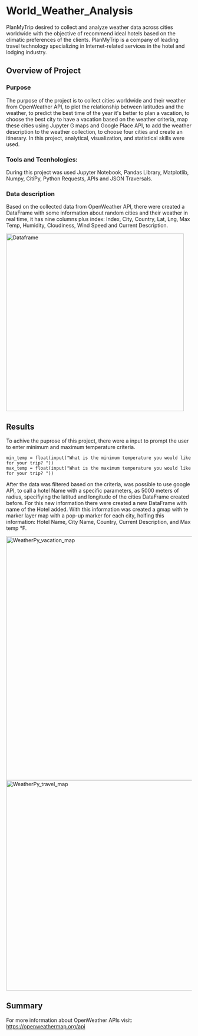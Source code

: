 # World_Weather_Analysis
PlanMyTrip desired to collect and analyze weather data across cities worldwide with the objective of recommend ideal hotels based on the climatic preferences of the clients. PlanMyTrip  is a company of leading travel technology specializing in Internet-related services in the hotel and lodging industry.

## Overview of Project 
### Purpose 
The purpose of the project is to collect cities worldwide and their weather from OpenWeather API, to plot the relationship between latitudes and the weather, to predict the best time of the year it's better to plan a vacation, to choose the best city to have a vacation based on the weather criteria, map these cities using Jupyter G maps and Google Place API, to add the weather description to the weather collection, to choose four cities and create an itinerary. In this project, analytical, visualization, and statistical skills were used.


### Tools and Tecnhologies: 
During this project was used  Jupyter Notebook, Pandas Library, Matplotlib, Numpy, CitiPy, Python Requests, APIs and JSON Traversals.

### Data description
Based on the collected data from OpenWeather API, there were created a DataFrame with some information about random cities and their weather in real time, it has nine columns plus index:
Index, City, Country, Lat, Lng, Max Temp, Humidity, Cloudiness, Wind Speed and Current Description.

<img width="482" alt="Dataframe" src="https://user-images.githubusercontent.com/96165500/184736233-0467268f-f1f9-4aeb-a7e0-bbcf059f779d.png">

## Results 
To achive the puprose of this project, there were a input to prompt the user to enter minimum and maximum temperature criteria.

    min_temp = float(input("What is the minimum temperature you would like for your trip? "))
    max_temp = float(input("What is the maximum temperature you would like for your trip? "))
    
After the data was filtered based on the criteria, was possible to use google API, to call a hotel Name with a specific parameters, as 5000 meters of radius, specifiying the latitud and longitude of the cities DataFrame created before. For this new information there were created a new DataFrame with name of the Hotel added.
With this information was created a gmap with te marker layer map with a pop-up marker for each city, holfing this information: Hotel Name, City Name, Country, Current Description, and Max temp °F.   

<img width="662" alt="WeatherPy_vacation_map" src="https://user-images.githubusercontent.com/96165500/184743119-70613fc5-3671-421a-8552-3c5d7b3a2e08.png">


<img width="571" alt="WeatherPy_travel_map" src="https://user-images.githubusercontent.com/96165500/184755421-0fbfdfcf-9c89-47b9-91de-1949ca713470.png">

## Summary

For more information about OpenWeather APIs visit: https://openweathermap.org/api
